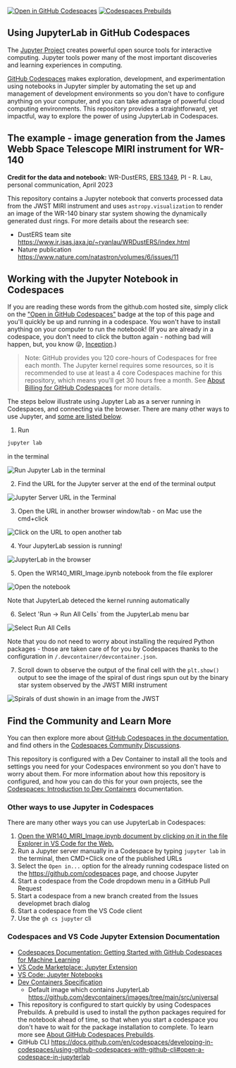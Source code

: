 [![Open in GitHub Codespaces](https://github.com/codespaces/badge.svg)](https://codespaces.new/craiglpeters/dusters-wr-140?quickstart=1)
[![Codespaces Prebuilds](https://github.com/craiglpeters/dusters-wr-140/actions/workflows/codespaces/create_codespaces_prebuilds/badge.svg)](https://github.com/craiglpeters/dusters-wr-140/actions/workflows/codespaces/create_codespaces_prebuilds)

## Using JupyterLab in GitHub Codespaces

The [Jupyter Project](https://jupyter.org/) creates powerful open source tools for interactive computing. Jupyter tools power many of the most important discoveries and learning experiences in computing.

[GitHub Codespaces](https://github.com/features/codespaces) makes exploration, development, and experimentation using notebooks in Jupyter simpler by automating the set up and management of development environments so you don't have to configure anything on your computer, and you can take advantage of powerful cloud computing environments. This repository provides a straightforward, yet impactful, way to explore the power of using JupyterLab in Codespaces.

## The example - image generation from the James Webb Space Telescope MIRI instrument for WR-140

**Credit for the data and notebook:** WR-DustERS, [ERS 1349](https://www.stsci.edu/jwst/science-execution/approved-programs/dd-ers/program-1349), PI - R. Lau, personal communication, April 2023

This repository contains a Jupyter notebook that converts processed data from the JWST MIRI instrument and uses `astropy.visualization` to render an image of the WR-140 binary star system showing the dynamically generated dust rings. For more details about the research see:

 - DustERS team site https://www.ir.isas.jaxa.jp/~ryanlau/WRDustERS/index.html
 - Nature publication https://www.nature.com/natastron/volumes/6/issues/11

## Working with the Jupyter Notebook in Codespaces

If you are reading these words from the github.com hosted site, simply click on the ["Open in GitHub Codespaces"](https://codespaces.new/craiglpeters/dusters-wr-140?quickstart=1) badge at the top of this page and you'll quickly be up and running in a codespace. You won't have to install anything on your computer to run the notebook! (If you are already in a codespace, you don't need to click the button again - nothing bad will happen, but, you know :stuck_out_tongue_winking_eye:, [Inception](https://en.wikipedia.org/wiki/Inception).)

> Note: GitHub provides you 120 core-hours of Codespaces for free each month. The Jupyter kernel requires some resources, so it is recommended to use at least a 4 core Codespaces machine for this repository, which means you'll get 30 hours free a month. See [About Billing for GitHub Codespaces](https://docs.github.com/en/billing/managing-billing-for-github-codespaces/about-billing-for-github-codespaces) for more details.

The steps below illustrate using Jupyter Lab as a server running in Codespaces, and connecting via the browser. There are many other ways to use Jupyter, and [some are listed below](#other-ways-to-use-jupyter-in-codespaces).

1. Run
```bash
jupyter lab
``` 
in the terminal

![Run Jupyter Lab in the terminal](/assets/terminal-juptyter-lab.png)

2. Find the URL for the Jupyter server at the end of the terminal output

![Jupyter Server URL in the Terminal](/assets/terminal-jupyter-lab-url.png)

3. Open the URL in another browser window/tab - on Mac use the cmd+click

![Click on the URL to open another tab](/assets/terminal-jupyter-lab-url-click.png)

4. Your JupyterLab session is running!

![JupyterLab in the browser](/assets/jupyter-lab.png)

5. Open the WR140_MIRI_Image.ipynb notebook from the file explorer

![Open the notebook](/assets/jupyter-notebook-pre-run.png)

Note that JupyterLab deteced the kernel running automatically

6. Select 'Run -> Run All Cells` from the JupyterLab menu bar

![Select Run All Cells](/assets/jupyter-run-all.png)

Note that you do not need to worry about installing the required Python packages - those are taken care of for you by Codespaces thanks to the configuration in `/.devcontainer/devcontainer.json`.

7. Scroll down to observe the output of the final cell with the `plt.show()` output to see the image of the spiral of dust rings spun out by the binary star system observed by the JWST MIRI instrument

![Spirals of dust showin in an image from the JWST](/assets/jupyter-plot.png)

## Find the Community and Learn More

You can then explore more about [GitHub Codespaces in the documentation](https://docs.github.com/en/codespaces), and find others in the [Codespaces Community Discussions](https://github.com/orgs/community/discussions/categories/codespaces?discussions_q=is%3Aopen+sync+category%3ACodespaces). 

This repository is configured with a Dev Container to install all the tools and settings you need for your Codespaces environment so you don't have to worry about them. For more information about how this repository is configured, and how you can do this for your own projects, see the [Codespaces: Introduction to Dev Containers](https://docs.github.com/en/codespaces/setting-up-your-project-for-codespaces/adding-a-dev-container-configuration/introduction-to-dev-containers) documentation.

### Other ways to use Jupyter in Codespaces

There are many other ways you can use JupyterLab in Codespaces:
1. [Open the WR140_MIRI_Image.ipynb document by clicking on it in the file Explorer in VS Code for the Web.](/jupyter-vscode-extension.md)
1. Run a Jupyter server manually in a Codespace by typing `jupyter lab` in the terminal, then CMD+Click one of the published URLs
1. Select the `Open in...` option for the already running codespace listed on the https://github.com/codespaces page, and choose Jupyter
1. Start a codespace from the Code dropdown menu in a GitHub Pull Request
1. Start a codespace from a new branch created from the Issues developmet brach dialog
1. Start a codespace from the VS Code client
1. Use the `gh cs jupyter` cli 


### Codespaces and VS Code Jupyter Extension Documentation

- [Codespaces Documentation: Getting Started with GitHub Codespaces for Machine Learning](https://docs.github.com/en/codespaces/developing-in-codespaces/getting-started-with-github-codespaces-for-machine-learning)
- [VS Code Marketplace: Jupyter Extension](https://marketplace.visualstudio.com/items?itemName=ms-toolsai.jupyter)
- [VS Code: Jupyter Notebooks](https://code.visualstudio.com/docs/datascience/jupyter-notebooks)
- [Dev Containers Specification](https://containers.dev)
  - Default image which contains JupyterLab https://github.com/devcontainers/images/tree/main/src/universal
- This repository is configured to start quickly by using Codespaces Prebuilds. A prebuild is used to install the python packages required for the notebook ahead of time, so that when you start a codespace you don't have to wait for the package installation to complete. To learn more see [About GitHub Codespaces Prebuilds](https://docs.github.com/en/codespaces/prebuilding-your-codespaces/about-github-codespaces-prebuilds).
- GitHub CLI https://docs.github.com/en/codespaces/developing-in-codespaces/using-github-codespaces-with-github-cli#open-a-codespace-in-jupyterlab